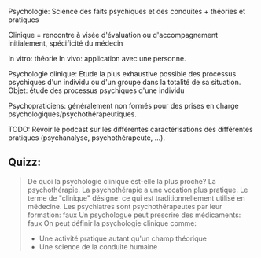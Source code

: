 Psychologie: Science des faits psychiques et des conduites + théories et pratiques

Clinique = rencontre à visée d'évaluation ou d'accompagnement initialement, spécificité du médecin



In vitro: théorie
In vivo: application avec une personne.

Psychologie clinique: Etude la plus exhaustive possible des processus psychiques d'un individu ou d'un groupe dans la totalité de sa situation. 
Objet: étude des processus psychiques d'une individu



Psychopraticiens: généralement non formés pour des prises en charge psychologiques/psychothérapeutiques.

TODO: Revoir le podcast sur les différentes caractérisations des différentes pratiques (psychanalyse, psychothérapeute, ...).

## Quizz: 
>De quoi la psychologie clinique est-elle la plus proche? La psychothérapie.
>La psychothérapie a une vocation plus pratique.
>Le terme de "clinique" désigne: ce qui est traditionnellement utilisé en médecine.
>Les psychiatres sont psychothérapeutes par leur formation: faux
>Un psychologue peut prescrire des médicaments: faux
>On peut définir la psychologie clinique comme:
>- Une activité pratique autant qu'un champ théorique
>- Une science de la conduite humaine


